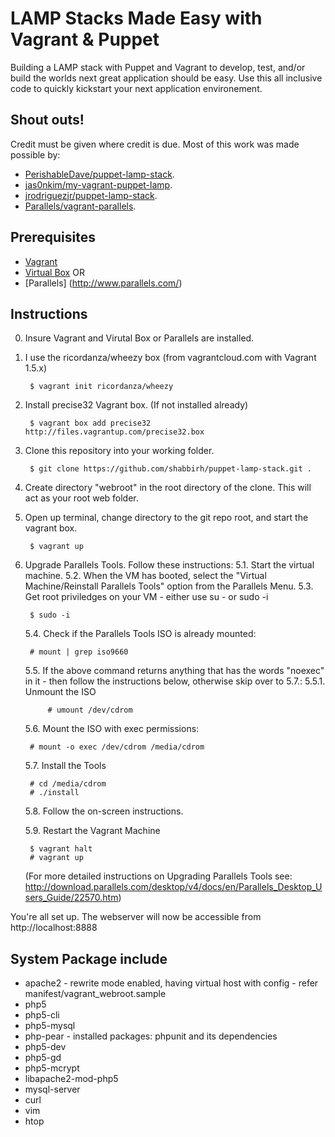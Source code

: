 # LAMP Stacks Made Easy with Vagrant & Puppet

Building a LAMP stack with Puppet and Vagrant to develop, test, and/or build the worlds next great application should be easy. Use this all inclusive code to quickly kickstart your next application environement.

## Shout outs!
Credit must be given where credit is due. Most of this work was made possible by:
* [PerishableDave/puppet-lamp-stack](https://github.com/PerishableDave/puppet-lamp-stack).
* [jas0nkim/my-vagrant-puppet-lamp](https://github.com/jas0nkim/my-vagrant-puppet-lamp).
* [jrodriguezjr/puppet-lamp-stack](https://github.com/jrodriguezjr/puppet-lamp-stack).
* [Parallels/vagrant-parallels](https://github.com/Parallels/vagrant-parallels).

## Prerequisites
* [Vagrant](http://www.vagrantup.com/)
* [Virtual Box](https://www.virtualbox.org/)
OR
* [Parallels] (http://www.parallels.com/)

## Instructions
0. Insure Vagrant and Virutal Box or Parallels are installed.
1. I use the ricordanza/wheezy box (from vagrantcloud.com with Vagrant 1.5.x)
    
        $ vagrant init ricordanza/wheezy
        
1. Install precise32 Vagrant box. (If not installed already)

        $ vagrant box add precise32 http://files.vagrantup.com/precise32.box

2. Clone this repository into your working folder.

        $ git clone https://github.com/shabbirh/puppet-lamp-stack.git .
        
3. Create directory "webroot" in the root directory of the clone. This will act as your root web folder.
4. Open up terminal, change directory to the git repo root, and start the vagrant box.

        $ vagrant up

5. Upgrade Parallels Tools.  Follow these instructions:
    5.1. Start the virtual machine.
    5.2. When the VM has booted, select the "Virtual Machine/Reinstall Parallels Tools" option from the Parallels Menu.
    5.3. Get root priviledges on your VM - either use su - or sudo -i
    
        $ sudo -i
    
    5.4. Check if the Parallels Tools ISO is already mounted:
    
        # mount | grep iso9660
    
    5.5. If the above command returns anything that has the words "noexec" in it - then follow the instructions below, otherwise skip over to 5.7.:
        5.5.1. Unmount the ISO
    
            # umount /dev/cdrom
    
    5.6. Mount the ISO with exec permissions:
       
        # mount -o exec /dev/cdrom /media/cdrom
    
    5.7. Install the Tools
      
        # cd /media/cdrom
        # ./install
        
    5.8. Follow the on-screen instructions.
    
    5.9. Restart the Vagrant Machine
    
        $ vagrant halt
        # vagrant up
   
   (For more detailed instructions on Upgrading Parallels Tools see: http://download.parallels.com/desktop/v4/docs/en/Parallels_Desktop_Users_Guide/22570.htm)        

You're all set up. The webserver will now be accessible from http://localhost:8888

## System Package include

* apache2 - rewrite mode enabled, having virtual host with config - refer manifest/vagrant_webroot.sample
* php5
* php5-cli
* php5-mysql
* php-pear - installed packages: phpunit and its dependencies
* php5-dev
* php5-gd
* php5-mcrypt
* libapache2-mod-php5
* mysql-server
* curl
* vim
* htop
